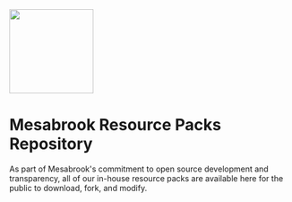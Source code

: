 <img src="https://i.imgur.com/CDFfpBX.png" width=150>

# Mesabrook Resource Packs Repository

As part of Mesabrook's commitment to open source development and transparency, all of our in-house resource packs are available here for the public to download, fork, and modify.
